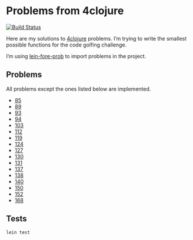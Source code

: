 # Problems from 4clojure

[![Build Status](https://travis-ci.org/bfontaine/probs-from-4clj.png)](https://travis-ci.org/bfontaine/probs-from-4clj)

Here are my solutions to [4clojure][] problems. I’m trying to write the
smallest possible functions for the code golfing challenge.

I’m using [lein-fore-prob][] to import problems in the project.

[4clojure]: http://www.4clojure.com/
[lein-fore-prob]: https://github.com/bfontaine/lein-fore-prob

## Problems

All problems except the ones listed below are implemented.

* [85](http://www.4clojure.com/problem/85)
* [89](http://www.4clojure.com/problem/89)
* [93](http://www.4clojure.com/problem/93)
* [94](http://www.4clojure.com/problem/94)
* [103](http://www.4clojure.com/problem/103)
* [112](http://www.4clojure.com/problem/112)
* [119](http://www.4clojure.com/problem/119)
* [124](http://www.4clojure.com/problem/124)
* [127](http://www.4clojure.com/problem/127)
* [130](http://www.4clojure.com/problem/130)
* [131](http://www.4clojure.com/problem/131)
* [137](http://www.4clojure.com/problem/137)
* [138](http://www.4clojure.com/problem/138)
* [140](http://www.4clojure.com/problem/140)
* [150](http://www.4clojure.com/problem/150)
* [152](http://www.4clojure.com/problem/152)
* [168](http://www.4clojure.com/problem/168)

## Tests

```
lein test
```
